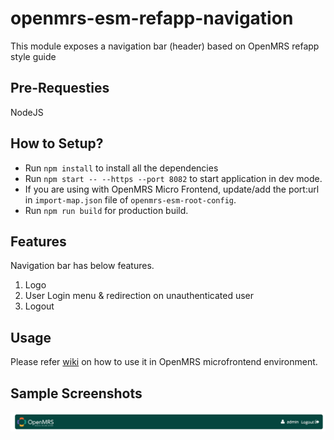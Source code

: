 # openmrs-esm-refapp-navigation

This module exposes a navigation bar (header) based on OpenMRS refapp style guide

## Pre-Requesties

NodeJS

## How to Setup?

- Run `npm install` to install all the dependencies
- Run `npm start -- --https --port 8082` to start application in dev mode.
- If you are using with OpenMRS Micro Frontend, update/add the port:url in `import-map.json` file of `openmrs-esm-root-config`.
- Run `npm run build` for production build.

## Features

Navigation bar has below features.

1. Logo
2. User Login menu & redirection on unauthenticated user
3. Logout

## Usage

Please refer [wiki](https://wiki.openmrs.org/display/projects/Frontend+-+SPA+and+Microfrontends) on how to use it in OpenMRS microfrontend environment.

## Sample Screenshots

![Sample Navbar](./screenshots/sample-nav-bar.png "Sample navigation bar")
